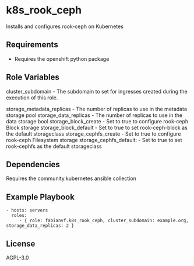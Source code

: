 k8s_rook_ceph
=========

Installs and configures rook-ceph on Kubernetes

Requirements
------------

- Requires the openshift python package

Role Variables
--------------

cluster_subdomain - The subdomain to set for ingresses created during the execution of this role.

storage_metadata_replicas - The number of replicas to use in the metadata storage pool
storage_data_replicas - The number of replicas to use in the data storage bool
storage_block_create - Set to true to configure rook-ceph Block storage
storage_block_default - Set to true to set rook-ceph-block as the default storageclass
storage_cephfs_create - Set to true to configure rook-ceph Filesystem storage
storage_cephfs_default: - Set to true to set rook-cephfs as the default storageclass

Dependencies
------------

Requires the community.kubernetes ansible collection

Example Playbook
----------------

    - hosts: servers
      roles:
         - { role: fabianvf.k8s_rook_ceph, cluster_subdomain: example.org, storage_data_replicas: 2 }

License
-------

AGPL-3.0
